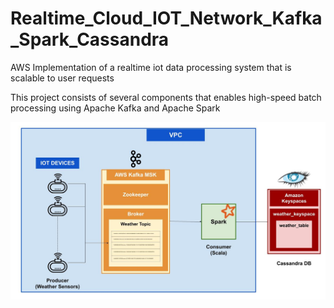 # Realtime_Cloud_IOT_Network_Kafka_Spark_Cassandra
AWS Implementation of a realtime iot data processing system that is scalable to user requests

This project consists of several components that enables high-speed batch processing using Apache Kafka and Apache Spark


![Network Architecture](https://github.com/AshwinDeshpande96/Realtime_Cloud_IOT_Network_Kafka_Spark_Cassandra/blob/main/Realtime_IOT.jpg)
